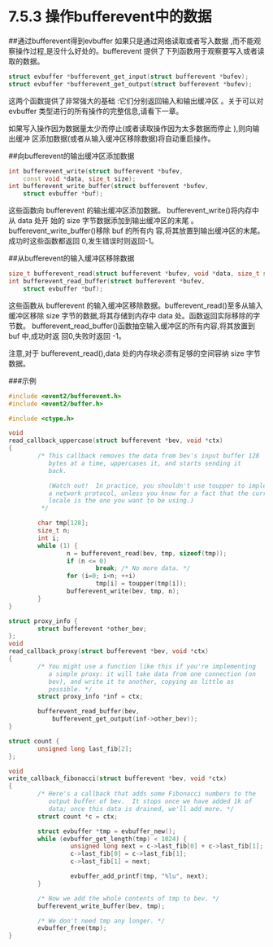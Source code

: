 # 7.5.3 操作bufferevent中的数据

##通过bufferevent得到evbuffer
如果只是通过网络读取或者写入数据 ,而不能观察操作过程,是没什么好处的。bufferevent 提供了下列函数用于观察要写入或者读取的数据。 

```cpp
struct evbuffer *bufferevent_get_input(struct bufferevent *bufev);
struct evbuffer *bufferevent_get_output(struct bufferevent *bufev);
```

这两个函数提供了非常强大的基础 :它们分别返回输入和输出缓冲区 。关于可以对 evbuffer 类型进行的所有操作的完整信息,请看下一章。

如果写入操作因为数据量太少而停止(或者读取操作因为太多数据而停止 ),则向输出缓冲 区添加数据(或者从输入缓冲区移除数据)将自动重启操作。

##向bufferevent的输出缓冲区添加数据

```cpp
int bufferevent_write(struct bufferevent *bufev,
    const void *data, size_t size);
int bufferevent_write_buffer(struct bufferevent *bufev,
    struct evbuffer *buf);
```

这些函数向 bufferevent 的输出缓冲区添加数据。 bufferevent_write()将内存中从 data 处开 始的 size 字节数据添加到输出缓冲区的末尾 。bufferevent_write_buffer()移除 buf 的所有内 容,将其放置到输出缓冲区的末尾。成功时这些函数都返回 0,发生错误时则返回-1。


##从bufferevent的输入缓冲区移除数据
```cpp
size_t bufferevent_read(struct bufferevent *bufev, void *data, size_t size);
int bufferevent_read_buffer(struct bufferevent *bufev,
    struct evbuffer *buf);
```

这些函数从 bufferevent 的输入缓冲区移除数据。bufferevent_read()至多从输入缓冲区移除 size 字节的数据,将其存储到内存中 data 处。函数返回实际移除的字节数。 bufferevent_read_buffer()函数抽空输入缓冲区的所有内容,将其放置到 buf 中,成功时返 回0,失败时返回 -1。

注意,对于 bufferevent_read(),data 处的内存块必须有足够的空间容纳 size 字节数据。

###示例

```cpp
#include <event2/bufferevent.h>
#include <event2/buffer.h>

#include <ctype.h>

void
read_callback_uppercase(struct bufferevent *bev, void *ctx)
{
        /* This callback removes the data from bev's input buffer 128
           bytes at a time, uppercases it, and starts sending it
           back.

           (Watch out!  In practice, you shouldn't use toupper to implement
           a network protocol, unless you know for a fact that the current
           locale is the one you want to be using.)
         */

        char tmp[128];
        size_t n;
        int i;
        while (1) {
                n = bufferevent_read(bev, tmp, sizeof(tmp));
                if (n <= 0)
                        break; /* No more data. */
                for (i=0; i<n; ++i)
                        tmp[i] = toupper(tmp[i]);
                bufferevent_write(bev, tmp, n);
        }
}

struct proxy_info {
        struct bufferevent *other_bev;
};
void
read_callback_proxy(struct bufferevent *bev, void *ctx)
{
        /* You might use a function like this if you're implementing
           a simple proxy: it will take data from one connection (on
           bev), and write it to another, copying as little as
           possible. */
        struct proxy_info *inf = ctx;

        bufferevent_read_buffer(bev,
            bufferevent_get_output(inf->other_bev));
}

struct count {
        unsigned long last_fib[2];
};

void
write_callback_fibonacci(struct bufferevent *bev, void *ctx)
{
        /* Here's a callback that adds some Fibonacci numbers to the
           output buffer of bev.  It stops once we have added 1k of
           data; once this data is drained, we'll add more. */
        struct count *c = ctx;

        struct evbuffer *tmp = evbuffer_new();
        while (evbuffer_get_length(tmp) < 1024) {
                 unsigned long next = c->last_fib[0] + c->last_fib[1];
                 c->last_fib[0] = c->last_fib[1];
                 c->last_fib[1] = next;

                 evbuffer_add_printf(tmp, "%lu", next);
        }

        /* Now we add the whole contents of tmp to bev. */
        bufferevent_write_buffer(bev, tmp);

        /* We don't need tmp any longer. */
        evbuffer_free(tmp);
}
```